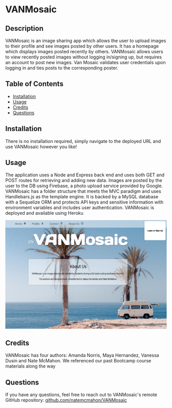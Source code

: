# VANMosaic

## Description
    
VANMosaic is an image sharing app which allows the user to upload images to their profile and see images posted by other users. It has a homepage which displays images posted recently by others. VANMosaic allows users to view recently posted images without logging in/signing up, but requires an account to post new images. Van Mosaic validates user credentials upon logging in and ties posts to the corresponding poster.
    
## Table of Contents
    
- [Installation](#installation)
- [Usage](#usage)
- [Credits](#credits)
- [Questions](#questions)

    
## Installation
    
There is no installation required, simply navigate to the deployed URL and use VANMosaic however you like!
    
## Usage
    
The application uses a Node and Express back end and uses both GET and POST routes for retrieving and adding new data. Images are posted by the user to the DB using Firebase, a photo upload service provided by Google. VANMosaic has a folder structure that meets the MVC paradigm and uses Handlebars.js as the template engine. It is backed by a MySQL database with a Sequelize ORM and protects API keys and sensitive information with environment variables and includes user authentication. VANMosaic is deployed and available using Heroku
    
![VANMosaic Screenshot](./public/images/Screenshot.png)
    
## Credits
    
VANMosaic has four authors: Amanda Norris, Maya Hernandez, Vanessa Dusin and Nate McMahon. We referenced our past Bootcamp course materials along the way

## Questions

If you have any questions, feel free to reach out to VANMosaic's remote GitHub repository:
[github.com/natemcmahon/VANMosaic](github.com/natemcmahonVANMosaic)
